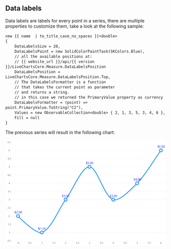 ## Data labels 

Data labels are labels for every point in a series, there are multiple properties to customize them, take a look at the 
following sample:

<pre><code>new {{ name  | to_title_case_no_spaces }}&lt;double>
{
    DataLabelsSize = 20,
    DataLabelsPaint = new SolidColorPaintTask(SKColors.Blue),
    // all the available positions at: 
    // {{ website_url }}/api/{{ version }}/LiveChartsCore.Measure.DataLabelsPosition
    DataLabelsPosition = LiveChartsCore.Measure.DataLabelsPosition.Top,
    // The DataLabelsFormatter is a function 
    // that takes the current point as parameter
    // and returns a string.
    // in this case we returned the PrimaryValue property as currency
    DataLabelsFormatter = (point) => point.PrimaryValue.ToString("C2"),
    Values = new ObservableCollection&lt;double> { 2, 1, 3, 5, 3, 4, 6 },
    Fill = null
}</code></pre>

The previous series will result in the following chart:

![image](https://raw.githubusercontent.com/beto-rodriguez/LiveCharts2/master/docs/_assets/1.8.datalabels.png)
